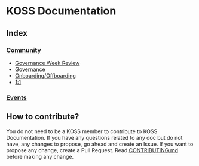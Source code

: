 # KOSS Documentation

## Index

### [Community](community)

- [Governance Week Review](community/governance-review-week)
- [Governance](community/governance)
- [Onboarding/Offboarding](community/onboarding-offboarding)
- [1:1](community/one-on-one)

### [Events](events)

<!-- 

## What is this project about?

## Who is the goal of the project?

## Who is the audience and how do they use this?

-->

## How to contribute?

You do not need to be a KOSS member to contribute to KOSS Documentation. If you have any questions related to any doc but do not have, any changes to propose, go ahead and create an Issue. If you want to propose any change, create a Pull Request. Read [CONTRIBUTING.md](https://github.com/kossiitkgp/docs/blob/master/.github/CONTRIBUTING.md) before making any change.
